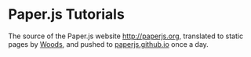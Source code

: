 # Paper.js Tutorials

The source of the Paper.js website <http://paperjs.org>, translated to static pages by [Woods](https://github.com/studiomoniker/woods), and pushed to [paperjs.github.io](https://github.com/paperjs/paperjs.github.io) once a day.